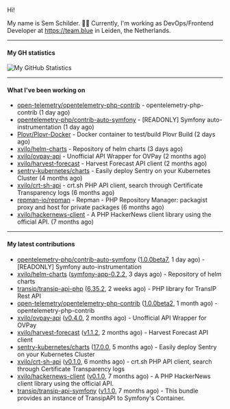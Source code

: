 Hi!

My name is Sem Schilder. 👋🏻 Currently, I'm working as DevOps/Frontend Developer at https://team.blue in Leiden, the Netherlands.

---

#### My GH statistics

![My GitHub Statistics](https://github-readme-stats.vercel.app/api?username=xvilo&show_icons=true&count_private=true&hide_title=true)

---

#### What I've been working on

- [open-telemetry/opentelemetry-php-contrib](https://github.com/open-telemetry/opentelemetry-php-contrib) - opentelemetry-php-contrib (1 day ago)
- [opentelemetry-php/contrib-auto-symfony](https://github.com/opentelemetry-php/contrib-auto-symfony) - [READONLY] Symfony auto-instrumentation (1 day ago)
- [Plovr/Plovr-Docker](https://github.com/Plovr/Plovr-Docker) - Docker container to test/build Plovr Build (2 days ago)
- [xvilo/helm-charts](https://github.com/xvilo/helm-charts) - Repository of helm charts (3 days ago)
- [xvilo/ovpay-api](https://github.com/xvilo/ovpay-api) - Unofficial API Wrapper for OVPay (2 months ago)
- [xvilo/harvest-forecast](https://github.com/xvilo/harvest-forecast) - Harvest Forecast API client (2 months ago)
- [sentry-kubernetes/charts](https://github.com/sentry-kubernetes/charts) - Easily deploy Sentry on your Kubernetes Cluster (4 months ago)
- [xvilo/crt-sh-api](https://github.com/xvilo/crt-sh-api) - crt.sh PHP API client, search through Certificate Transparency logs (6 months ago)
- [repman-io/repman](https://github.com/repman-io/repman) - Repman - PHP Repository Manager: packagist proxy and host for private packages  (6 months ago)
- [xvilo/hackernews-client](https://github.com/xvilo/hackernews-client) - A PHP HackerNews client library using the official API. (7 months ago)

---

#### My latest contributions

- [opentelemetry-php/contrib-auto-symfony](https://github.com/opentelemetry-php/contrib-auto-symfony) ([1.0.0beta7](https://github.com/opentelemetry-php/contrib-auto-symfony/releases/tag/1.0.0beta7), 1 day ago) - [READONLY] Symfony auto-instrumentation
- [xvilo/helm-charts](https://github.com/xvilo/helm-charts) ([symfony-app-0.2.2](https://github.com/xvilo/helm-charts/releases/tag/symfony-app-0.2.2), 3 days ago) - Repository of helm charts
- [transip/transip-api-php](https://github.com/transip/transip-api-php) ([6.35.2](https://github.com/transip/transip-api-php/releases/tag/6.35.2), 2 weeks ago) - PHP library for TransIP Rest API
- [open-telemetry/opentelemetry-php-contrib](https://github.com/open-telemetry/opentelemetry-php-contrib) ([1.0.0beta2](https://github.com/open-telemetry/opentelemetry-php-contrib/releases/tag/1.0.0beta2), 1 month ago) - opentelemetry-php-contrib
- [xvilo/ovpay-api](https://github.com/xvilo/ovpay-api) ([v0.4.0](https://github.com/xvilo/ovpay-api/releases/tag/v0.4.0), 2 months ago) - Unofficial API Wrapper for OVPay
- [xvilo/harvest-forecast](https://github.com/xvilo/harvest-forecast) ([v1.1.2](https://github.com/xvilo/harvest-forecast/releases/tag/v1.1.2), 2 months ago) - Harvest Forecast API client
- [sentry-kubernetes/charts](https://github.com/sentry-kubernetes/charts) ([17.0.0](https://github.com/sentry-kubernetes/charts/releases/tag/17.0.0), 5 months ago) - Easily deploy Sentry on your Kubernetes Cluster
- [xvilo/crt-sh-api](https://github.com/xvilo/crt-sh-api) ([v0.1.0](https://github.com/xvilo/crt-sh-api/releases/tag/v0.1.0), 6 months ago) - crt.sh PHP API client, search through Certificate Transparency logs
- [xvilo/hackernews-client](https://github.com/xvilo/hackernews-client) ([v0.1.0](https://github.com/xvilo/hackernews-client/releases/tag/v0.1.0), 7 months ago) - A PHP HackerNews client library using the official API.
- [transip/transip-api-symfony](https://github.com/transip/transip-api-symfony) ([v1.1.0](https://github.com/transip/transip-api-symfony/releases/tag/v1.1.0), 7 months ago) - This bundle provides an instance of TransipAPI to Symfony&#39;s Container.
